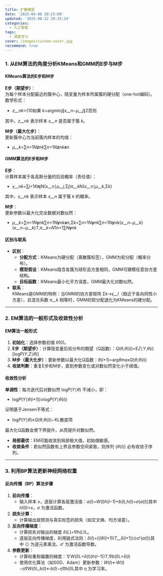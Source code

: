 ```yaml
---
title: 扩散模型
date: '2025-04-06 20:25:00'
updated: '2025-08-22 20:35:24'
categories:
  - 人工智能
tags:
  - 深度学习
cover: /images/custom-cover.jpg
recommend: true
---
```

### <font style="color:rgba(0, 0, 0, 0.9);background-color:rgba(255, 255, 255, 0);">1. 从EM算法的角度分析KMeans和GMM的E步与M步</font>
#### **<font style="color:rgba(0, 0, 0, 0.9);background-color:rgba(255, 255, 255, 0);">KMeans算法的E步和M步</font>**
**<font style="color:rgba(0, 0, 0, 0.9);background-color:rgba(255, 255, 255, 0);">E步（期望步）</font>**<font style="color:rgba(0, 0, 0, 0.9);background-color:rgba(255, 255, 255, 0);">：  
</font><font style="color:rgba(0, 0, 0, 0.9);background-color:rgba(255, 255, 255, 0);">为每个样本分配最近的簇中心，隐变量为样本所属簇的硬分配（one-hot编码）。  
</font><font style="color:rgba(0, 0, 0, 0.9);background-color:rgba(255, 255, 255, 0);">数学形式：</font>

+ _<font style="color:rgba(0, 0, 0, 0.9);background-color:rgba(255, 255, 255, 0);">z</font>__<font style="color:rgba(0, 0, 0, 0.9);background-color:rgba(255, 255, 255, 0);">nk</font>_<font style="color:rgba(0, 0, 0, 0.9);background-color:rgba(255, 255, 255, 0);">=</font><font style="color:rgba(0, 0, 0, 0.9);background-color:rgba(255, 255, 255, 0);">{</font><font style="color:rgba(0, 0, 0, 0.9);background-color:rgba(255, 255, 255, 0);">1</font><font style="color:rgba(0, 0, 0, 0.9);background-color:rgba(255, 255, 255, 0);">0</font><font style="color:rgba(0, 0, 0, 0.9);background-color:rgba(255, 255, 255, 0);">如果</font><font style="color:rgba(0, 0, 0, 0.9);background-color:rgba(255, 255, 255, 0);"> </font>_<font style="color:rgba(0, 0, 0, 0.9);background-color:rgba(255, 255, 255, 0);">k</font>_<font style="color:rgba(0, 0, 0, 0.9);background-color:rgba(255, 255, 255, 0);">=</font><font style="color:rgba(0, 0, 0, 0.9);background-color:rgba(255, 255, 255, 0);">ar</font><font style="color:rgba(0, 0, 0, 0.9);background-color:rgba(255, 255, 255, 0);">g</font><font style="color:rgba(0, 0, 0, 0.9);background-color:rgba(255, 255, 255, 0);">min</font>_<font style="color:rgba(0, 0, 0, 0.9);background-color:rgba(255, 255, 255, 0);">j</font>_<font style="color:rgba(0, 0, 0, 0.9);background-color:rgba(255, 255, 255, 0);">∥</font>_<font style="color:rgba(0, 0, 0, 0.9);background-color:rgba(255, 255, 255, 0);">x</font>__<font style="color:rgba(0, 0, 0, 0.9);background-color:rgba(255, 255, 255, 0);">n</font>_<font style="color:rgba(0, 0, 0, 0.9);background-color:rgba(255, 255, 255, 0);">−</font>_<font style="color:rgba(0, 0, 0, 0.9);background-color:rgba(255, 255, 255, 0);">μ</font>__<font style="color:rgba(0, 0, 0, 0.9);background-color:rgba(255, 255, 255, 0);">j</font>_<font style="color:rgba(0, 0, 0, 0.9);background-color:rgba(255, 255, 255, 0);">∥</font><font style="color:rgba(0, 0, 0, 0.9);background-color:rgba(255, 255, 255, 0);">2</font><font style="color:rgba(0, 0, 0, 0.9);background-color:rgba(255, 255, 255, 0);">否则</font>

<font style="color:rgba(0, 0, 0, 0.9);background-color:rgba(255, 255, 255, 0);">其中，</font>_<font style="color:rgba(0, 0, 0, 0.9);background-color:rgba(255, 255, 255, 0);">z</font>__<font style="color:rgba(0, 0, 0, 0.9);background-color:rgba(255, 255, 255, 0);">nk</font>_<font style="color:rgba(0, 0, 0, 0.9);background-color:rgba(255, 255, 255, 0);"> </font><font style="color:rgba(0, 0, 0, 0.9);background-color:rgba(255, 255, 255, 0);">表示样本</font><font style="color:rgba(0, 0, 0, 0.9);background-color:rgba(255, 255, 255, 0);"> </font>_<font style="color:rgba(0, 0, 0, 0.9);background-color:rgba(255, 255, 255, 0);">x</font>__<font style="color:rgba(0, 0, 0, 0.9);background-color:rgba(255, 255, 255, 0);">n</font>_<font style="color:rgba(0, 0, 0, 0.9);background-color:rgba(255, 255, 255, 0);"> </font><font style="color:rgba(0, 0, 0, 0.9);background-color:rgba(255, 255, 255, 0);">是否属于簇</font><font style="color:rgba(0, 0, 0, 0.9);background-color:rgba(255, 255, 255, 0);"> </font>_<font style="color:rgba(0, 0, 0, 0.9);background-color:rgba(255, 255, 255, 0);">k</font>_<font style="color:rgba(0, 0, 0, 0.9);background-color:rgba(255, 255, 255, 0);">。</font>

**<font style="color:rgba(0, 0, 0, 0.9);background-color:rgba(255, 255, 255, 0);">M步（最大化步）</font>**<font style="color:rgba(0, 0, 0, 0.9);background-color:rgba(255, 255, 255, 0);">：  
</font><font style="color:rgba(0, 0, 0, 0.9);background-color:rgba(255, 255, 255, 0);">更新簇中心为当前簇内样本的均值：</font>

+ _<font style="color:rgba(0, 0, 0, 0.9);background-color:rgba(255, 255, 255, 0);">μ</font>__<font style="color:rgba(0, 0, 0, 0.9);background-color:rgba(255, 255, 255, 0);">k</font>_<font style="color:rgba(0, 0, 0, 0.9);background-color:rgba(255, 255, 255, 0);">=</font><font style="color:rgba(0, 0, 0, 0.9);background-color:rgba(255, 255, 255, 0);">∑</font>_<font style="color:rgba(0, 0, 0, 0.9);background-color:rgba(255, 255, 255, 0);">n</font>_<font style="color:rgba(0, 0, 0, 0.9);background-color:rgba(255, 255, 255, 0);">=</font><font style="color:rgba(0, 0, 0, 0.9);background-color:rgba(255, 255, 255, 0);">1</font>_<font style="color:rgba(0, 0, 0, 0.9);background-color:rgba(255, 255, 255, 0);">N</font>__<font style="color:rgba(0, 0, 0, 0.9);background-color:rgba(255, 255, 255, 0);">z</font>__<font style="color:rgba(0, 0, 0, 0.9);background-color:rgba(255, 255, 255, 0);">nk</font>_<font style="color:rgba(0, 0, 0, 0.9);background-color:rgba(255, 255, 255, 0);">∑</font>_<font style="color:rgba(0, 0, 0, 0.9);background-color:rgba(255, 255, 255, 0);">n</font>_<font style="color:rgba(0, 0, 0, 0.9);background-color:rgba(255, 255, 255, 0);">=</font><font style="color:rgba(0, 0, 0, 0.9);background-color:rgba(255, 255, 255, 0);">1</font>_<font style="color:rgba(0, 0, 0, 0.9);background-color:rgba(255, 255, 255, 0);">N</font>__<font style="color:rgba(0, 0, 0, 0.9);background-color:rgba(255, 255, 255, 0);">z</font>__<font style="color:rgba(0, 0, 0, 0.9);background-color:rgba(255, 255, 255, 0);">nk</font>__<font style="color:rgba(0, 0, 0, 0.9);background-color:rgba(255, 255, 255, 0);">x</font>__<font style="color:rgba(0, 0, 0, 0.9);background-color:rgba(255, 255, 255, 0);">n</font>_

#### **<font style="color:rgba(0, 0, 0, 0.9);background-color:rgba(255, 255, 255, 0);">GMM算法的E步和M步</font>**
**<font style="color:rgba(0, 0, 0, 0.9);background-color:rgba(255, 255, 255, 0);">E步</font>**<font style="color:rgba(0, 0, 0, 0.9);background-color:rgba(255, 255, 255, 0);">：  
</font><font style="color:rgba(0, 0, 0, 0.9);background-color:rgba(255, 255, 255, 0);">计算样本属于各高斯分量的后验概率（责任值）：</font>

+ _<font style="color:rgba(0, 0, 0, 0.9);background-color:rgba(255, 255, 255, 0);">γ</font>__<font style="color:rgba(0, 0, 0, 0.9);background-color:rgba(255, 255, 255, 0);">nk</font>_<font style="color:rgba(0, 0, 0, 0.9);background-color:rgba(255, 255, 255, 0);">=</font><font style="color:rgba(0, 0, 0, 0.9);background-color:rgba(255, 255, 255, 0);">∑</font>_<font style="color:rgba(0, 0, 0, 0.9);background-color:rgba(255, 255, 255, 0);">j</font>_<font style="color:rgba(0, 0, 0, 0.9);background-color:rgba(255, 255, 255, 0);">=</font><font style="color:rgba(0, 0, 0, 0.9);background-color:rgba(255, 255, 255, 0);">1</font>_<font style="color:rgba(0, 0, 0, 0.9);background-color:rgba(255, 255, 255, 0);">K</font>__<font style="color:rgba(0, 0, 0, 0.9);background-color:rgba(255, 255, 255, 0);">π</font>__<font style="color:rgba(0, 0, 0, 0.9);background-color:rgba(255, 255, 255, 0);">j</font>_<font style="color:rgba(0, 0, 0, 0.9);background-color:rgba(255, 255, 255, 0);">N</font><font style="color:rgba(0, 0, 0, 0.9);background-color:rgba(255, 255, 255, 0);">(</font>_<font style="color:rgba(0, 0, 0, 0.9);background-color:rgba(255, 255, 255, 0);">x</font>__<font style="color:rgba(0, 0, 0, 0.9);background-color:rgba(255, 255, 255, 0);">n</font>_<font style="color:rgba(0, 0, 0, 0.9);background-color:rgba(255, 255, 255, 0);">∣</font>_<font style="color:rgba(0, 0, 0, 0.9);background-color:rgba(255, 255, 255, 0);">μ</font>__<font style="color:rgba(0, 0, 0, 0.9);background-color:rgba(255, 255, 255, 0);">j</font>_<font style="color:rgba(0, 0, 0, 0.9);background-color:rgba(255, 255, 255, 0);">,</font><font style="color:rgba(0, 0, 0, 0.9);background-color:rgba(255, 255, 255, 0);">Σ</font>_<font style="color:rgba(0, 0, 0, 0.9);background-color:rgba(255, 255, 255, 0);">j</font>_<font style="color:rgba(0, 0, 0, 0.9);background-color:rgba(255, 255, 255, 0);">)</font>_<font style="color:rgba(0, 0, 0, 0.9);background-color:rgba(255, 255, 255, 0);">π</font>__<font style="color:rgba(0, 0, 0, 0.9);background-color:rgba(255, 255, 255, 0);">k</font>_<font style="color:rgba(0, 0, 0, 0.9);background-color:rgba(255, 255, 255, 0);">N</font><font style="color:rgba(0, 0, 0, 0.9);background-color:rgba(255, 255, 255, 0);">(</font>_<font style="color:rgba(0, 0, 0, 0.9);background-color:rgba(255, 255, 255, 0);">x</font>__<font style="color:rgba(0, 0, 0, 0.9);background-color:rgba(255, 255, 255, 0);">n</font>_<font style="color:rgba(0, 0, 0, 0.9);background-color:rgba(255, 255, 255, 0);">∣</font>_<font style="color:rgba(0, 0, 0, 0.9);background-color:rgba(255, 255, 255, 0);">μ</font>__<font style="color:rgba(0, 0, 0, 0.9);background-color:rgba(255, 255, 255, 0);">k</font>_<font style="color:rgba(0, 0, 0, 0.9);background-color:rgba(255, 255, 255, 0);">,</font><font style="color:rgba(0, 0, 0, 0.9);background-color:rgba(255, 255, 255, 0);">Σ</font>_<font style="color:rgba(0, 0, 0, 0.9);background-color:rgba(255, 255, 255, 0);">k</font>_<font style="color:rgba(0, 0, 0, 0.9);background-color:rgba(255, 255, 255, 0);">)</font>

<font style="color:rgba(0, 0, 0, 0.9);background-color:rgba(255, 255, 255, 0);">其中，</font>_<font style="color:rgba(0, 0, 0, 0.9);background-color:rgba(255, 255, 255, 0);">γ</font>__<font style="color:rgba(0, 0, 0, 0.9);background-color:rgba(255, 255, 255, 0);">nk</font>_<font style="color:rgba(0, 0, 0, 0.9);background-color:rgba(255, 255, 255, 0);"> </font><font style="color:rgba(0, 0, 0, 0.9);background-color:rgba(255, 255, 255, 0);">表示样本</font><font style="color:rgba(0, 0, 0, 0.9);background-color:rgba(255, 255, 255, 0);"> </font>_<font style="color:rgba(0, 0, 0, 0.9);background-color:rgba(255, 255, 255, 0);">x</font>__<font style="color:rgba(0, 0, 0, 0.9);background-color:rgba(255, 255, 255, 0);">n</font>_<font style="color:rgba(0, 0, 0, 0.9);background-color:rgba(255, 255, 255, 0);"> </font><font style="color:rgba(0, 0, 0, 0.9);background-color:rgba(255, 255, 255, 0);">属于簇</font><font style="color:rgba(0, 0, 0, 0.9);background-color:rgba(255, 255, 255, 0);"> </font>_<font style="color:rgba(0, 0, 0, 0.9);background-color:rgba(255, 255, 255, 0);">k</font>_<font style="color:rgba(0, 0, 0, 0.9);background-color:rgba(255, 255, 255, 0);"> </font><font style="color:rgba(0, 0, 0, 0.9);background-color:rgba(255, 255, 255, 0);">的概率。</font>

**<font style="color:rgba(0, 0, 0, 0.9);background-color:rgba(255, 255, 255, 0);">M步</font>**<font style="color:rgba(0, 0, 0, 0.9);background-color:rgba(255, 255, 255, 0);">：  
</font><font style="color:rgba(0, 0, 0, 0.9);background-color:rgba(255, 255, 255, 0);">更新参数以最大化完全数据对数似然：</font>

+ _<font style="color:rgba(0, 0, 0, 0.9);background-color:rgba(255, 255, 255, 0);">μ</font>__<font style="color:rgba(0, 0, 0, 0.9);background-color:rgba(255, 255, 255, 0);">k</font>_<font style="color:rgba(0, 0, 0, 0.9);background-color:rgba(255, 255, 255, 0);">=</font><font style="color:rgba(0, 0, 0, 0.9);background-color:rgba(255, 255, 255, 0);">∑</font>_<font style="color:rgba(0, 0, 0, 0.9);background-color:rgba(255, 255, 255, 0);">n</font>_<font style="color:rgba(0, 0, 0, 0.9);background-color:rgba(255, 255, 255, 0);">=</font><font style="color:rgba(0, 0, 0, 0.9);background-color:rgba(255, 255, 255, 0);">1</font>_<font style="color:rgba(0, 0, 0, 0.9);background-color:rgba(255, 255, 255, 0);">N</font>__<font style="color:rgba(0, 0, 0, 0.9);background-color:rgba(255, 255, 255, 0);">γ</font>__<font style="color:rgba(0, 0, 0, 0.9);background-color:rgba(255, 255, 255, 0);">nk</font>_<font style="color:rgba(0, 0, 0, 0.9);background-color:rgba(255, 255, 255, 0);">∑</font>_<font style="color:rgba(0, 0, 0, 0.9);background-color:rgba(255, 255, 255, 0);">n</font>_<font style="color:rgba(0, 0, 0, 0.9);background-color:rgba(255, 255, 255, 0);">=</font><font style="color:rgba(0, 0, 0, 0.9);background-color:rgba(255, 255, 255, 0);">1</font>_<font style="color:rgba(0, 0, 0, 0.9);background-color:rgba(255, 255, 255, 0);">N</font>__<font style="color:rgba(0, 0, 0, 0.9);background-color:rgba(255, 255, 255, 0);">γ</font>__<font style="color:rgba(0, 0, 0, 0.9);background-color:rgba(255, 255, 255, 0);">nk</font>__<font style="color:rgba(0, 0, 0, 0.9);background-color:rgba(255, 255, 255, 0);">x</font>__<font style="color:rgba(0, 0, 0, 0.9);background-color:rgba(255, 255, 255, 0);">n</font>_<font style="color:rgba(0, 0, 0, 0.9);background-color:rgba(255, 255, 255, 0);">,</font><font style="color:rgba(0, 0, 0, 0.9);background-color:rgba(255, 255, 255, 0);">Σ</font>_<font style="color:rgba(0, 0, 0, 0.9);background-color:rgba(255, 255, 255, 0);">k</font>_<font style="color:rgba(0, 0, 0, 0.9);background-color:rgba(255, 255, 255, 0);">=</font><font style="color:rgba(0, 0, 0, 0.9);background-color:rgba(255, 255, 255, 0);">∑</font>_<font style="color:rgba(0, 0, 0, 0.9);background-color:rgba(255, 255, 255, 0);">n</font>_<font style="color:rgba(0, 0, 0, 0.9);background-color:rgba(255, 255, 255, 0);">=</font><font style="color:rgba(0, 0, 0, 0.9);background-color:rgba(255, 255, 255, 0);">1</font>_<font style="color:rgba(0, 0, 0, 0.9);background-color:rgba(255, 255, 255, 0);">N</font>__<font style="color:rgba(0, 0, 0, 0.9);background-color:rgba(255, 255, 255, 0);">γ</font>__<font style="color:rgba(0, 0, 0, 0.9);background-color:rgba(255, 255, 255, 0);">nk</font>_<font style="color:rgba(0, 0, 0, 0.9);background-color:rgba(255, 255, 255, 0);">∑</font>_<font style="color:rgba(0, 0, 0, 0.9);background-color:rgba(255, 255, 255, 0);">n</font>_<font style="color:rgba(0, 0, 0, 0.9);background-color:rgba(255, 255, 255, 0);">=</font><font style="color:rgba(0, 0, 0, 0.9);background-color:rgba(255, 255, 255, 0);">1</font>_<font style="color:rgba(0, 0, 0, 0.9);background-color:rgba(255, 255, 255, 0);">N</font>__<font style="color:rgba(0, 0, 0, 0.9);background-color:rgba(255, 255, 255, 0);">γ</font>__<font style="color:rgba(0, 0, 0, 0.9);background-color:rgba(255, 255, 255, 0);">nk</font>_<font style="color:rgba(0, 0, 0, 0.9);background-color:rgba(255, 255, 255, 0);">(</font>_<font style="color:rgba(0, 0, 0, 0.9);background-color:rgba(255, 255, 255, 0);">x</font>__<font style="color:rgba(0, 0, 0, 0.9);background-color:rgba(255, 255, 255, 0);">n</font>_<font style="color:rgba(0, 0, 0, 0.9);background-color:rgba(255, 255, 255, 0);">−</font>_<font style="color:rgba(0, 0, 0, 0.9);background-color:rgba(255, 255, 255, 0);">μ</font>__<font style="color:rgba(0, 0, 0, 0.9);background-color:rgba(255, 255, 255, 0);">k</font>_<font style="color:rgba(0, 0, 0, 0.9);background-color:rgba(255, 255, 255, 0);">)</font><font style="color:rgba(0, 0, 0, 0.9);background-color:rgba(255, 255, 255, 0);">(</font>_<font style="color:rgba(0, 0, 0, 0.9);background-color:rgba(255, 255, 255, 0);">x</font>__<font style="color:rgba(0, 0, 0, 0.9);background-color:rgba(255, 255, 255, 0);">n</font>_<font style="color:rgba(0, 0, 0, 0.9);background-color:rgba(255, 255, 255, 0);">−</font>_<font style="color:rgba(0, 0, 0, 0.9);background-color:rgba(255, 255, 255, 0);">μ</font>__<font style="color:rgba(0, 0, 0, 0.9);background-color:rgba(255, 255, 255, 0);">k</font>_<font style="color:rgba(0, 0, 0, 0.9);background-color:rgba(255, 255, 255, 0);">)</font>_<font style="color:rgba(0, 0, 0, 0.9);background-color:rgba(255, 255, 255, 0);">T</font>_<font style="color:rgba(0, 0, 0, 0.9);background-color:rgba(255, 255, 255, 0);">,</font>_<font style="color:rgba(0, 0, 0, 0.9);background-color:rgba(255, 255, 255, 0);">π</font>__<font style="color:rgba(0, 0, 0, 0.9);background-color:rgba(255, 255, 255, 0);">k</font>_<font style="color:rgba(0, 0, 0, 0.9);background-color:rgba(255, 255, 255, 0);">=</font>_<font style="color:rgba(0, 0, 0, 0.9);background-color:rgba(255, 255, 255, 0);">N</font>_<font style="color:rgba(0, 0, 0, 0.9);background-color:rgba(255, 255, 255, 0);">1</font>_<font style="color:rgba(0, 0, 0, 0.9);background-color:rgba(255, 255, 255, 0);">n</font>_<font style="color:rgba(0, 0, 0, 0.9);background-color:rgba(255, 255, 255, 0);">=</font><font style="color:rgba(0, 0, 0, 0.9);background-color:rgba(255, 255, 255, 0);">1</font><font style="color:rgba(0, 0, 0, 0.9);background-color:rgba(255, 255, 255, 0);">∑</font>_<font style="color:rgba(0, 0, 0, 0.9);background-color:rgba(255, 255, 255, 0);">N</font>__<font style="color:rgba(0, 0, 0, 0.9);background-color:rgba(255, 255, 255, 0);">γ</font>__<font style="color:rgba(0, 0, 0, 0.9);background-color:rgba(255, 255, 255, 0);">nk</font>_

#### **<font style="color:rgba(0, 0, 0, 0.9);background-color:rgba(255, 255, 255, 0);">区别与联系</font>**
+ **<font style="color:rgba(0, 0, 0, 0.9);background-color:rgba(255, 255, 255, 0);">区别</font>**<font style="color:rgba(0, 0, 0, 0.9);background-color:rgba(255, 255, 255, 0);">：</font>
    - **<font style="color:rgba(0, 0, 0, 0.9);background-color:rgba(255, 255, 255, 0);">分配方式</font>**<font style="color:rgba(0, 0, 0, 0.9);background-color:rgba(255, 255, 255, 0);">：KMeans为硬分配（离散簇标签），GMM为软分配（概率分布）。</font>
    - **<font style="color:rgba(0, 0, 0, 0.9);background-color:rgba(255, 255, 255, 0);">模型假设</font>**<font style="color:rgba(0, 0, 0, 0.9);background-color:rgba(255, 255, 255, 0);">：KMeans隐含各簇为球形且方差相同，GMM可建模任意协方差结构。</font>
    - **<font style="color:rgba(0, 0, 0, 0.9);background-color:rgba(255, 255, 255, 0);">目标函数</font>**<font style="color:rgba(0, 0, 0, 0.9);background-color:rgba(255, 255, 255, 0);">：KMeans最小化平方误差，GMM最大化对数似然。</font>
+ **<font style="color:rgba(0, 0, 0, 0.9);background-color:rgba(255, 255, 255, 0);">联系</font>**<font style="color:rgba(0, 0, 0, 0.9);background-color:rgba(255, 255, 255, 0);">：  
</font><font style="color:rgba(0, 0, 0, 0.9);background-color:rgba(255, 255, 255, 0);">KMeans是GMM的特例：当GMM的协方差矩阵</font><font style="color:rgba(0, 0, 0, 0.9);background-color:rgba(255, 255, 255, 0);"> </font><font style="color:rgba(0, 0, 0, 0.9);background-color:rgba(255, 255, 255, 0);">Σ</font>_<font style="color:rgba(0, 0, 0, 0.9);background-color:rgba(255, 255, 255, 0);">k</font>_<font style="color:rgba(0, 0, 0, 0.9);background-color:rgba(255, 255, 255, 0);">→</font>_<font style="color:rgba(0, 0, 0, 0.9);background-color:rgba(255, 255, 255, 0);">ϵ</font>__<font style="color:rgba(0, 0, 0, 0.9);background-color:rgba(255, 255, 255, 0);">I</font>_<font style="color:rgba(0, 0, 0, 0.9);background-color:rgba(255, 255, 255, 0);">（趋近于各向同性小方差），且混合系数</font><font style="color:rgba(0, 0, 0, 0.9);background-color:rgba(255, 255, 255, 0);"> </font>_<font style="color:rgba(0, 0, 0, 0.9);background-color:rgba(255, 255, 255, 0);">π</font>__<font style="color:rgba(0, 0, 0, 0.9);background-color:rgba(255, 255, 255, 0);">k</font>_<font style="color:rgba(0, 0, 0, 0.9);background-color:rgba(255, 255, 255, 0);"> </font><font style="color:rgba(0, 0, 0, 0.9);background-color:rgba(255, 255, 255, 0);">相等时，GMM的软分配退化为KMeans的硬分配。</font>

---

### <font style="color:rgba(0, 0, 0, 0.9);background-color:rgba(255, 255, 255, 0);">2. EM算法的一般形式及收敛性分析</font>
#### **<font style="color:rgba(0, 0, 0, 0.9);background-color:rgba(255, 255, 255, 0);">EM算法一般形式</font>**
1. **<font style="color:rgba(0, 0, 0, 0.9);background-color:rgba(255, 255, 255, 0);">初始化</font>**<font style="color:rgba(0, 0, 0, 0.9);background-color:rgba(255, 255, 255, 0);">：选择参数初值</font><font style="color:rgba(0, 0, 0, 0.9);background-color:rgba(255, 255, 255, 0);"> </font>_<font style="color:rgba(0, 0, 0, 0.9);background-color:rgba(255, 255, 255, 0);">θ</font>_<font style="color:rgba(0, 0, 0, 0.9);background-color:rgba(255, 255, 255, 0);">(</font><font style="color:rgba(0, 0, 0, 0.9);background-color:rgba(255, 255, 255, 0);">0</font><font style="color:rgba(0, 0, 0, 0.9);background-color:rgba(255, 255, 255, 0);">)</font><font style="color:rgba(0, 0, 0, 0.9);background-color:rgba(255, 255, 255, 0);">。</font>
2. **<font style="color:rgba(0, 0, 0, 0.9);background-color:rgba(255, 255, 255, 0);">E步（期望步）</font>**<font style="color:rgba(0, 0, 0, 0.9);background-color:rgba(255, 255, 255, 0);">：计算隐变量后验分布的期望（Q函数）：</font>_<font style="color:rgba(0, 0, 0, 0.9);background-color:rgba(255, 255, 255, 0);">Q</font>_<font style="color:rgba(0, 0, 0, 0.9);background-color:rgba(255, 255, 255, 0);">(</font>_<font style="color:rgba(0, 0, 0, 0.9);background-color:rgba(255, 255, 255, 0);">θ</font>_<font style="color:rgba(0, 0, 0, 0.9);background-color:rgba(255, 255, 255, 0);">,</font>_<font style="color:rgba(0, 0, 0, 0.9);background-color:rgba(255, 255, 255, 0);">θ</font>_<font style="color:rgba(0, 0, 0, 0.9);background-color:rgba(255, 255, 255, 0);">(</font>_<font style="color:rgba(0, 0, 0, 0.9);background-color:rgba(255, 255, 255, 0);">i</font>_<font style="color:rgba(0, 0, 0, 0.9);background-color:rgba(255, 255, 255, 0);">)</font><font style="color:rgba(0, 0, 0, 0.9);background-color:rgba(255, 255, 255, 0);">)</font><font style="color:rgba(0, 0, 0, 0.9);background-color:rgba(255, 255, 255, 0);">=</font><font style="color:rgba(0, 0, 0, 0.9);background-color:rgba(255, 255, 255, 0);">E</font>_<font style="color:rgba(0, 0, 0, 0.9);background-color:rgba(255, 255, 255, 0);">Z</font>_<font style="color:rgba(0, 0, 0, 0.9);background-color:rgba(255, 255, 255, 0);">∣</font>_<font style="color:rgba(0, 0, 0, 0.9);background-color:rgba(255, 255, 255, 0);">Y</font>_<font style="color:rgba(0, 0, 0, 0.9);background-color:rgba(255, 255, 255, 0);">,</font>_<font style="color:rgba(0, 0, 0, 0.9);background-color:rgba(255, 255, 255, 0);">θ</font>_<font style="color:rgba(0, 0, 0, 0.9);background-color:rgba(255, 255, 255, 0);">(</font>_<font style="color:rgba(0, 0, 0, 0.9);background-color:rgba(255, 255, 255, 0);">i</font>_<font style="color:rgba(0, 0, 0, 0.9);background-color:rgba(255, 255, 255, 0);">)</font><font style="color:rgba(0, 0, 0, 0.9);background-color:rgba(255, 255, 255, 0);">[</font><font style="color:rgba(0, 0, 0, 0.9);background-color:rgba(255, 255, 255, 0);">lo</font><font style="color:rgba(0, 0, 0, 0.9);background-color:rgba(255, 255, 255, 0);">g</font>_<font style="color:rgba(0, 0, 0, 0.9);background-color:rgba(255, 255, 255, 0);">P</font>_<font style="color:rgba(0, 0, 0, 0.9);background-color:rgba(255, 255, 255, 0);">(</font>_<font style="color:rgba(0, 0, 0, 0.9);background-color:rgba(255, 255, 255, 0);">Y</font>_<font style="color:rgba(0, 0, 0, 0.9);background-color:rgba(255, 255, 255, 0);">,</font>_<font style="color:rgba(0, 0, 0, 0.9);background-color:rgba(255, 255, 255, 0);">Z</font>_<font style="color:rgba(0, 0, 0, 0.9);background-color:rgba(255, 255, 255, 0);">∣</font>_<font style="color:rgba(0, 0, 0, 0.9);background-color:rgba(255, 255, 255, 0);">θ</font>_<font style="color:rgba(0, 0, 0, 0.9);background-color:rgba(255, 255, 255, 0);">)]</font>
3. **<font style="color:rgba(0, 0, 0, 0.9);background-color:rgba(255, 255, 255, 0);">M步（最大化步）</font>**<font style="color:rgba(0, 0, 0, 0.9);background-color:rgba(255, 255, 255, 0);">：更新参数以最大化Q函数：</font>_<font style="color:rgba(0, 0, 0, 0.9);background-color:rgba(255, 255, 255, 0);">θ</font>_<font style="color:rgba(0, 0, 0, 0.9);background-color:rgba(255, 255, 255, 0);">(</font>_<font style="color:rgba(0, 0, 0, 0.9);background-color:rgba(255, 255, 255, 0);">i</font>_<font style="color:rgba(0, 0, 0, 0.9);background-color:rgba(255, 255, 255, 0);">+</font><font style="color:rgba(0, 0, 0, 0.9);background-color:rgba(255, 255, 255, 0);">1</font><font style="color:rgba(0, 0, 0, 0.9);background-color:rgba(255, 255, 255, 0);">)</font><font style="color:rgba(0, 0, 0, 0.9);background-color:rgba(255, 255, 255, 0);">=</font><font style="color:rgba(0, 0, 0, 0.9);background-color:rgba(255, 255, 255, 0);">ar</font><font style="color:rgba(0, 0, 0, 0.9);background-color:rgba(255, 255, 255, 0);">g</font>_<font style="color:rgba(0, 0, 0, 0.9);background-color:rgba(255, 255, 255, 0);">θ</font>_<font style="color:rgba(0, 0, 0, 0.9);background-color:rgba(255, 255, 255, 0);">max</font>_<font style="color:rgba(0, 0, 0, 0.9);background-color:rgba(255, 255, 255, 0);">Q</font>_<font style="color:rgba(0, 0, 0, 0.9);background-color:rgba(255, 255, 255, 0);">(</font>_<font style="color:rgba(0, 0, 0, 0.9);background-color:rgba(255, 255, 255, 0);">θ</font>_<font style="color:rgba(0, 0, 0, 0.9);background-color:rgba(255, 255, 255, 0);">,</font>_<font style="color:rgba(0, 0, 0, 0.9);background-color:rgba(255, 255, 255, 0);">θ</font>_<font style="color:rgba(0, 0, 0, 0.9);background-color:rgba(255, 255, 255, 0);">(</font>_<font style="color:rgba(0, 0, 0, 0.9);background-color:rgba(255, 255, 255, 0);">i</font>_<font style="color:rgba(0, 0, 0, 0.9);background-color:rgba(255, 255, 255, 0);">)</font><font style="color:rgba(0, 0, 0, 0.9);background-color:rgba(255, 255, 255, 0);">)</font>
4. **<font style="color:rgba(0, 0, 0, 0.9);background-color:rgba(255, 255, 255, 0);">收敛判断</font>**<font style="color:rgba(0, 0, 0, 0.9);background-color:rgba(255, 255, 255, 0);">：重复E步和M步，直到参数变化或对数似然变化小于阈值。</font>

#### **<font style="color:rgba(0, 0, 0, 0.9);background-color:rgba(255, 255, 255, 0);">收敛性分析</font>**
**<font style="color:rgba(0, 0, 0, 0.9);background-color:rgba(255, 255, 255, 0);">单调性</font>**<font style="color:rgba(0, 0, 0, 0.9);background-color:rgba(255, 255, 255, 0);">：每次迭代后对数似然</font><font style="color:rgba(0, 0, 0, 0.9);background-color:rgba(255, 255, 255, 0);"> </font><font style="color:rgba(0, 0, 0, 0.9);background-color:rgba(255, 255, 255, 0);">lo</font><font style="color:rgba(0, 0, 0, 0.9);background-color:rgba(255, 255, 255, 0);">g</font>_<font style="color:rgba(0, 0, 0, 0.9);background-color:rgba(255, 255, 255, 0);">P</font>_<font style="color:rgba(0, 0, 0, 0.9);background-color:rgba(255, 255, 255, 0);">(</font>_<font style="color:rgba(0, 0, 0, 0.9);background-color:rgba(255, 255, 255, 0);">Y</font>_<font style="color:rgba(0, 0, 0, 0.9);background-color:rgba(255, 255, 255, 0);">∣</font>_<font style="color:rgba(0, 0, 0, 0.9);background-color:rgba(255, 255, 255, 0);">θ</font>_<font style="color:rgba(0, 0, 0, 0.9);background-color:rgba(255, 255, 255, 0);">)</font><font style="color:rgba(0, 0, 0, 0.9);background-color:rgba(255, 255, 255, 0);"> </font><font style="color:rgba(0, 0, 0, 0.9);background-color:rgba(255, 255, 255, 0);">不减小，即：</font>

+ <font style="color:rgba(0, 0, 0, 0.9);background-color:rgba(255, 255, 255, 0);">lo</font><font style="color:rgba(0, 0, 0, 0.9);background-color:rgba(255, 255, 255, 0);">g</font>_<font style="color:rgba(0, 0, 0, 0.9);background-color:rgba(255, 255, 255, 0);">P</font>_<font style="color:rgba(0, 0, 0, 0.9);background-color:rgba(255, 255, 255, 0);">(</font>_<font style="color:rgba(0, 0, 0, 0.9);background-color:rgba(255, 255, 255, 0);">Y</font>_<font style="color:rgba(0, 0, 0, 0.9);background-color:rgba(255, 255, 255, 0);">∣</font>_<font style="color:rgba(0, 0, 0, 0.9);background-color:rgba(255, 255, 255, 0);">θ</font>_<font style="color:rgba(0, 0, 0, 0.9);background-color:rgba(255, 255, 255, 0);">(</font>_<font style="color:rgba(0, 0, 0, 0.9);background-color:rgba(255, 255, 255, 0);">i</font>_<font style="color:rgba(0, 0, 0, 0.9);background-color:rgba(255, 255, 255, 0);">+</font><font style="color:rgba(0, 0, 0, 0.9);background-color:rgba(255, 255, 255, 0);">1</font><font style="color:rgba(0, 0, 0, 0.9);background-color:rgba(255, 255, 255, 0);">)</font><font style="color:rgba(0, 0, 0, 0.9);background-color:rgba(255, 255, 255, 0);">)</font><font style="color:rgba(0, 0, 0, 0.9);background-color:rgba(255, 255, 255, 0);">≥</font><font style="color:rgba(0, 0, 0, 0.9);background-color:rgba(255, 255, 255, 0);">lo</font><font style="color:rgba(0, 0, 0, 0.9);background-color:rgba(255, 255, 255, 0);">g</font>_<font style="color:rgba(0, 0, 0, 0.9);background-color:rgba(255, 255, 255, 0);">P</font>_<font style="color:rgba(0, 0, 0, 0.9);background-color:rgba(255, 255, 255, 0);">(</font>_<font style="color:rgba(0, 0, 0, 0.9);background-color:rgba(255, 255, 255, 0);">Y</font>_<font style="color:rgba(0, 0, 0, 0.9);background-color:rgba(255, 255, 255, 0);">∣</font>_<font style="color:rgba(0, 0, 0, 0.9);background-color:rgba(255, 255, 255, 0);">θ</font>_<font style="color:rgba(0, 0, 0, 0.9);background-color:rgba(255, 255, 255, 0);">(</font>_<font style="color:rgba(0, 0, 0, 0.9);background-color:rgba(255, 255, 255, 0);">i</font>_<font style="color:rgba(0, 0, 0, 0.9);background-color:rgba(255, 255, 255, 0);">)</font><font style="color:rgba(0, 0, 0, 0.9);background-color:rgba(255, 255, 255, 0);">)</font>

<font style="color:rgba(0, 0, 0, 0.9);background-color:rgba(255, 255, 255, 0);">证明基于Jensen不等式：</font>

+ <font style="color:rgba(0, 0, 0, 0.9);background-color:rgba(255, 255, 255, 0);">lo</font><font style="color:rgba(0, 0, 0, 0.9);background-color:rgba(255, 255, 255, 0);">g</font>_<font style="color:rgba(0, 0, 0, 0.9);background-color:rgba(255, 255, 255, 0);">P</font>_<font style="color:rgba(0, 0, 0, 0.9);background-color:rgba(255, 255, 255, 0);">(</font>_<font style="color:rgba(0, 0, 0, 0.9);background-color:rgba(255, 255, 255, 0);">Y</font>_<font style="color:rgba(0, 0, 0, 0.9);background-color:rgba(255, 255, 255, 0);">∣</font>_<font style="color:rgba(0, 0, 0, 0.9);background-color:rgba(255, 255, 255, 0);">θ</font>_<font style="color:rgba(0, 0, 0, 0.9);background-color:rgba(255, 255, 255, 0);">)</font><font style="color:rgba(0, 0, 0, 0.9);background-color:rgba(255, 255, 255, 0);">≥</font>_<font style="color:rgba(0, 0, 0, 0.9);background-color:rgba(255, 255, 255, 0);">Q</font>_<font style="color:rgba(0, 0, 0, 0.9);background-color:rgba(255, 255, 255, 0);">(</font>_<font style="color:rgba(0, 0, 0, 0.9);background-color:rgba(255, 255, 255, 0);">θ</font>_<font style="color:rgba(0, 0, 0, 0.9);background-color:rgba(255, 255, 255, 0);">,</font>_<font style="color:rgba(0, 0, 0, 0.9);background-color:rgba(255, 255, 255, 0);">θ</font>_<font style="color:rgba(0, 0, 0, 0.9);background-color:rgba(255, 255, 255, 0);">(</font>_<font style="color:rgba(0, 0, 0, 0.9);background-color:rgba(255, 255, 255, 0);">i</font>_<font style="color:rgba(0, 0, 0, 0.9);background-color:rgba(255, 255, 255, 0);">)</font><font style="color:rgba(0, 0, 0, 0.9);background-color:rgba(255, 255, 255, 0);">)</font><font style="color:rgba(0, 0, 0, 0.9);background-color:rgba(255, 255, 255, 0);">−</font><font style="color:rgba(0, 0, 0, 0.9);background-color:rgba(255, 255, 255, 0);">KL</font><font style="color:rgba(0, 0, 0, 0.9);background-color:rgba(255, 255, 255, 0);">散度项</font>

<font style="color:rgba(0, 0, 0, 0.9);background-color:rgba(255, 255, 255, 0);">最大化Q函数会使下界提升，从而提升对数似然。</font>

+ **<font style="color:rgba(0, 0, 0, 0.9);background-color:rgba(255, 255, 255, 0);">局部最优</font>**<font style="color:rgba(0, 0, 0, 0.9);background-color:rgba(255, 255, 255, 0);">：EM可能收敛到局部极大值，初始值敏感。</font>
+ **<font style="color:rgba(0, 0, 0, 0.9);background-color:rgba(255, 255, 255, 0);">收敛条件</font>**<font style="color:rgba(0, 0, 0, 0.9);background-color:rgba(255, 255, 255, 0);">：若似然函数有上界且参数空间紧致，则序列</font><font style="color:rgba(0, 0, 0, 0.9);background-color:rgba(255, 255, 255, 0);"> </font><font style="color:rgba(0, 0, 0, 0.9);background-color:rgba(255, 255, 255, 0);">{</font>_<font style="color:rgba(0, 0, 0, 0.9);background-color:rgba(255, 255, 255, 0);">θ</font>_<font style="color:rgba(0, 0, 0, 0.9);background-color:rgba(255, 255, 255, 0);">(</font>_<font style="color:rgba(0, 0, 0, 0.9);background-color:rgba(255, 255, 255, 0);">i</font>_<font style="color:rgba(0, 0, 0, 0.9);background-color:rgba(255, 255, 255, 0);">)</font><font style="color:rgba(0, 0, 0, 0.9);background-color:rgba(255, 255, 255, 0);">}</font><font style="color:rgba(0, 0, 0, 0.9);background-color:rgba(255, 255, 255, 0);"> </font><font style="color:rgba(0, 0, 0, 0.9);background-color:rgba(255, 255, 255, 0);">必有收敛子序列。</font>

---

### <font style="color:rgba(0, 0, 0, 0.9);background-color:rgba(255, 255, 255, 0);">3. 利用BP算法更新神经网络权重</font>
#### **<font style="color:rgba(0, 0, 0, 0.9);background-color:rgba(255, 255, 255, 0);">反向传播（BP）算法步骤</font>**
1. **<font style="color:rgba(0, 0, 0, 0.9);background-color:rgba(255, 255, 255, 0);">前向传播</font>**<font style="color:rgba(0, 0, 0, 0.9);background-color:rgba(255, 255, 255, 0);">：</font>
    - <font style="color:rgba(0, 0, 0, 0.9);background-color:rgba(255, 255, 255, 0);">输入样本</font><font style="color:rgba(0, 0, 0, 0.9);background-color:rgba(255, 255, 255, 0);"> </font>_<font style="color:rgba(0, 0, 0, 0.9);background-color:rgba(255, 255, 255, 0);">x</font>_<font style="color:rgba(0, 0, 0, 0.9);background-color:rgba(255, 255, 255, 0);">，逐层计算各层激活值：</font>_<font style="color:rgba(0, 0, 0, 0.9);background-color:rgba(255, 255, 255, 0);">a</font>_<font style="color:rgba(0, 0, 0, 0.9);background-color:rgba(255, 255, 255, 0);">(</font>_<font style="color:rgba(0, 0, 0, 0.9);background-color:rgba(255, 255, 255, 0);">l</font>_<font style="color:rgba(0, 0, 0, 0.9);background-color:rgba(255, 255, 255, 0);">)</font><font style="color:rgba(0, 0, 0, 0.9);background-color:rgba(255, 255, 255, 0);">=</font>_<font style="color:rgba(0, 0, 0, 0.9);background-color:rgba(255, 255, 255, 0);">W</font>_<font style="color:rgba(0, 0, 0, 0.9);background-color:rgba(255, 255, 255, 0);">(</font>_<font style="color:rgba(0, 0, 0, 0.9);background-color:rgba(255, 255, 255, 0);">l</font>_<font style="color:rgba(0, 0, 0, 0.9);background-color:rgba(255, 255, 255, 0);">)</font>_<font style="color:rgba(0, 0, 0, 0.9);background-color:rgba(255, 255, 255, 0);">h</font>_<font style="color:rgba(0, 0, 0, 0.9);background-color:rgba(255, 255, 255, 0);">(</font>_<font style="color:rgba(0, 0, 0, 0.9);background-color:rgba(255, 255, 255, 0);">l</font>_<font style="color:rgba(0, 0, 0, 0.9);background-color:rgba(255, 255, 255, 0);">−</font><font style="color:rgba(0, 0, 0, 0.9);background-color:rgba(255, 255, 255, 0);">1</font><font style="color:rgba(0, 0, 0, 0.9);background-color:rgba(255, 255, 255, 0);">)</font><font style="color:rgba(0, 0, 0, 0.9);background-color:rgba(255, 255, 255, 0);">+</font>_<font style="color:rgba(0, 0, 0, 0.9);background-color:rgba(255, 255, 255, 0);">b</font>_<font style="color:rgba(0, 0, 0, 0.9);background-color:rgba(255, 255, 255, 0);">(</font>_<font style="color:rgba(0, 0, 0, 0.9);background-color:rgba(255, 255, 255, 0);">l</font>_<font style="color:rgba(0, 0, 0, 0.9);background-color:rgba(255, 255, 255, 0);">)</font><font style="color:rgba(0, 0, 0, 0.9);background-color:rgba(255, 255, 255, 0);">,</font>_<font style="color:rgba(0, 0, 0, 0.9);background-color:rgba(255, 255, 255, 0);">h</font>_<font style="color:rgba(0, 0, 0, 0.9);background-color:rgba(255, 255, 255, 0);">(</font>_<font style="color:rgba(0, 0, 0, 0.9);background-color:rgba(255, 255, 255, 0);">l</font>_<font style="color:rgba(0, 0, 0, 0.9);background-color:rgba(255, 255, 255, 0);">)</font><font style="color:rgba(0, 0, 0, 0.9);background-color:rgba(255, 255, 255, 0);">=</font>_<font style="color:rgba(0, 0, 0, 0.9);background-color:rgba(255, 255, 255, 0);">σ</font>_<font style="color:rgba(0, 0, 0, 0.9);background-color:rgba(255, 255, 255, 0);">(</font>_<font style="color:rgba(0, 0, 0, 0.9);background-color:rgba(255, 255, 255, 0);">a</font>_<font style="color:rgba(0, 0, 0, 0.9);background-color:rgba(255, 255, 255, 0);">(</font>_<font style="color:rgba(0, 0, 0, 0.9);background-color:rgba(255, 255, 255, 0);">l</font>_<font style="color:rgba(0, 0, 0, 0.9);background-color:rgba(255, 255, 255, 0);">)</font><font style="color:rgba(0, 0, 0, 0.9);background-color:rgba(255, 255, 255, 0);">)</font><font style="color:rgba(0, 0, 0, 0.9);background-color:rgba(255, 255, 255, 0);">其中</font><font style="color:rgba(0, 0, 0, 0.9);background-color:rgba(255, 255, 255, 0);"> </font>_<font style="color:rgba(0, 0, 0, 0.9);background-color:rgba(255, 255, 255, 0);">h</font>_<font style="color:rgba(0, 0, 0, 0.9);background-color:rgba(255, 255, 255, 0);">(</font><font style="color:rgba(0, 0, 0, 0.9);background-color:rgba(255, 255, 255, 0);">0</font><font style="color:rgba(0, 0, 0, 0.9);background-color:rgba(255, 255, 255, 0);">)</font><font style="color:rgba(0, 0, 0, 0.9);background-color:rgba(255, 255, 255, 0);">=</font>_<font style="color:rgba(0, 0, 0, 0.9);background-color:rgba(255, 255, 255, 0);">x</font>_<font style="color:rgba(0, 0, 0, 0.9);background-color:rgba(255, 255, 255, 0);">，</font>_<font style="color:rgba(0, 0, 0, 0.9);background-color:rgba(255, 255, 255, 0);">σ</font>_<font style="color:rgba(0, 0, 0, 0.9);background-color:rgba(255, 255, 255, 0);"> </font><font style="color:rgba(0, 0, 0, 0.9);background-color:rgba(255, 255, 255, 0);">为激活函数。</font>
2. **<font style="color:rgba(0, 0, 0, 0.9);background-color:rgba(255, 255, 255, 0);">损失计算</font>**<font style="color:rgba(0, 0, 0, 0.9);background-color:rgba(255, 255, 255, 0);">：</font>
    - <font style="color:rgba(0, 0, 0, 0.9);background-color:rgba(255, 255, 255, 0);">计算输出层预测与真实标签的损失（如交叉熵、均方误差）。</font>
3. **<font style="color:rgba(0, 0, 0, 0.9);background-color:rgba(255, 255, 255, 0);">反向传播梯度</font>**<font style="color:rgba(0, 0, 0, 0.9);background-color:rgba(255, 255, 255, 0);">：</font>
    - <font style="color:rgba(0, 0, 0, 0.9);background-color:rgba(255, 255, 255, 0);">计算损失对输出的梯度</font><font style="color:rgba(0, 0, 0, 0.9);background-color:rgba(255, 255, 255, 0);"> </font>_<font style="color:rgba(0, 0, 0, 0.9);background-color:rgba(255, 255, 255, 0);">δ</font>_<font style="color:rgba(0, 0, 0, 0.9);background-color:rgba(255, 255, 255, 0);">(</font>_<font style="color:rgba(0, 0, 0, 0.9);background-color:rgba(255, 255, 255, 0);">L</font>_<font style="color:rgba(0, 0, 0, 0.9);background-color:rgba(255, 255, 255, 0);">)</font><font style="color:rgba(0, 0, 0, 0.9);background-color:rgba(255, 255, 255, 0);">=</font><font style="color:rgba(0, 0, 0, 0.9);background-color:rgba(255, 255, 255, 0);">∇</font>_<font style="color:rgba(0, 0, 0, 0.9);background-color:rgba(255, 255, 255, 0);">h</font>_<font style="color:rgba(0, 0, 0, 0.9);background-color:rgba(255, 255, 255, 0);">(</font>_<font style="color:rgba(0, 0, 0, 0.9);background-color:rgba(255, 255, 255, 0);">L</font>_<font style="color:rgba(0, 0, 0, 0.9);background-color:rgba(255, 255, 255, 0);">)</font><font style="color:rgba(0, 0, 0, 0.9);background-color:rgba(255, 255, 255, 0);">L</font><font style="color:rgba(0, 0, 0, 0.9);background-color:rgba(255, 255, 255, 0);">。</font>
    - <font style="color:rgba(0, 0, 0, 0.9);background-color:rgba(255, 255, 255, 0);">逐层反向传播梯度，利用链式法则：</font>_<font style="color:rgba(0, 0, 0, 0.9);background-color:rgba(255, 255, 255, 0);">δ</font>_<font style="color:rgba(0, 0, 0, 0.9);background-color:rgba(255, 255, 255, 0);">(</font>_<font style="color:rgba(0, 0, 0, 0.9);background-color:rgba(255, 255, 255, 0);">l</font>_<font style="color:rgba(0, 0, 0, 0.9);background-color:rgba(255, 255, 255, 0);">)</font><font style="color:rgba(0, 0, 0, 0.9);background-color:rgba(255, 255, 255, 0);">=</font><font style="color:rgba(0, 0, 0, 0.9);background-color:rgba(255, 255, 255, 0);">(</font><font style="color:rgba(0, 0, 0, 0.9);background-color:rgba(255, 255, 255, 0);">(</font>_<font style="color:rgba(0, 0, 0, 0.9);background-color:rgba(255, 255, 255, 0);">W</font>_<font style="color:rgba(0, 0, 0, 0.9);background-color:rgba(255, 255, 255, 0);">(</font>_<font style="color:rgba(0, 0, 0, 0.9);background-color:rgba(255, 255, 255, 0);">l</font>_<font style="color:rgba(0, 0, 0, 0.9);background-color:rgba(255, 255, 255, 0);">+</font><font style="color:rgba(0, 0, 0, 0.9);background-color:rgba(255, 255, 255, 0);">1</font><font style="color:rgba(0, 0, 0, 0.9);background-color:rgba(255, 255, 255, 0);">)</font><font style="color:rgba(0, 0, 0, 0.9);background-color:rgba(255, 255, 255, 0);">)</font>_<font style="color:rgba(0, 0, 0, 0.9);background-color:rgba(255, 255, 255, 0);">T</font>__<font style="color:rgba(0, 0, 0, 0.9);background-color:rgba(255, 255, 255, 0);">δ</font>_<font style="color:rgba(0, 0, 0, 0.9);background-color:rgba(255, 255, 255, 0);">(</font>_<font style="color:rgba(0, 0, 0, 0.9);background-color:rgba(255, 255, 255, 0);">l</font>_<font style="color:rgba(0, 0, 0, 0.9);background-color:rgba(255, 255, 255, 0);">+</font><font style="color:rgba(0, 0, 0, 0.9);background-color:rgba(255, 255, 255, 0);">1</font><font style="color:rgba(0, 0, 0, 0.9);background-color:rgba(255, 255, 255, 0);">)</font><font style="color:rgba(0, 0, 0, 0.9);background-color:rgba(255, 255, 255, 0);">)</font><font style="color:rgba(0, 0, 0, 0.9);background-color:rgba(255, 255, 255, 0);">⊙</font>_<font style="color:rgba(0, 0, 0, 0.9);background-color:rgba(255, 255, 255, 0);">σ</font>_<font style="color:rgba(0, 0, 0, 0.9);background-color:rgba(255, 255, 255, 0);">′</font><font style="color:rgba(0, 0, 0, 0.9);background-color:rgba(255, 255, 255, 0);">(</font>_<font style="color:rgba(0, 0, 0, 0.9);background-color:rgba(255, 255, 255, 0);">a</font>_<font style="color:rgba(0, 0, 0, 0.9);background-color:rgba(255, 255, 255, 0);">(</font>_<font style="color:rgba(0, 0, 0, 0.9);background-color:rgba(255, 255, 255, 0);">l</font>_<font style="color:rgba(0, 0, 0, 0.9);background-color:rgba(255, 255, 255, 0);">)</font><font style="color:rgba(0, 0, 0, 0.9);background-color:rgba(255, 255, 255, 0);">)</font><font style="color:rgba(0, 0, 0, 0.9);background-color:rgba(255, 255, 255, 0);">其中</font><font style="color:rgba(0, 0, 0, 0.9);background-color:rgba(255, 255, 255, 0);"> </font><font style="color:rgba(0, 0, 0, 0.9);background-color:rgba(255, 255, 255, 0);">⊙</font><font style="color:rgba(0, 0, 0, 0.9);background-color:rgba(255, 255, 255, 0);"> </font><font style="color:rgba(0, 0, 0, 0.9);background-color:rgba(255, 255, 255, 0);">为逐元素乘法，</font>_<font style="color:rgba(0, 0, 0, 0.9);background-color:rgba(255, 255, 255, 0);">σ</font>_<font style="color:rgba(0, 0, 0, 0.9);background-color:rgba(255, 255, 255, 0);">′</font><font style="color:rgba(0, 0, 0, 0.9);background-color:rgba(255, 255, 255, 0);"> </font><font style="color:rgba(0, 0, 0, 0.9);background-color:rgba(255, 255, 255, 0);">为激活函数导数。</font>
4. **<font style="color:rgba(0, 0, 0, 0.9);background-color:rgba(255, 255, 255, 0);">参数更新</font>**<font style="color:rgba(0, 0, 0, 0.9);background-color:rgba(255, 255, 255, 0);">：</font>
    - <font style="color:rgba(0, 0, 0, 0.9);background-color:rgba(255, 255, 255, 0);">计算权重和偏置的梯度：</font><font style="color:rgba(0, 0, 0, 0.9);background-color:rgba(255, 255, 255, 0);">∇</font>_<font style="color:rgba(0, 0, 0, 0.9);background-color:rgba(255, 255, 255, 0);">W</font>_<font style="color:rgba(0, 0, 0, 0.9);background-color:rgba(255, 255, 255, 0);">(</font>_<font style="color:rgba(0, 0, 0, 0.9);background-color:rgba(255, 255, 255, 0);">l</font>_<font style="color:rgba(0, 0, 0, 0.9);background-color:rgba(255, 255, 255, 0);">)</font><font style="color:rgba(0, 0, 0, 0.9);background-color:rgba(255, 255, 255, 0);">L</font><font style="color:rgba(0, 0, 0, 0.9);background-color:rgba(255, 255, 255, 0);">=</font>_<font style="color:rgba(0, 0, 0, 0.9);background-color:rgba(255, 255, 255, 0);">δ</font>_<font style="color:rgba(0, 0, 0, 0.9);background-color:rgba(255, 255, 255, 0);">(</font>_<font style="color:rgba(0, 0, 0, 0.9);background-color:rgba(255, 255, 255, 0);">l</font>_<font style="color:rgba(0, 0, 0, 0.9);background-color:rgba(255, 255, 255, 0);">)</font><font style="color:rgba(0, 0, 0, 0.9);background-color:rgba(255, 255, 255, 0);">(</font>_<font style="color:rgba(0, 0, 0, 0.9);background-color:rgba(255, 255, 255, 0);">h</font>_<font style="color:rgba(0, 0, 0, 0.9);background-color:rgba(255, 255, 255, 0);">(</font>_<font style="color:rgba(0, 0, 0, 0.9);background-color:rgba(255, 255, 255, 0);">l</font>_<font style="color:rgba(0, 0, 0, 0.9);background-color:rgba(255, 255, 255, 0);">−</font><font style="color:rgba(0, 0, 0, 0.9);background-color:rgba(255, 255, 255, 0);">1</font><font style="color:rgba(0, 0, 0, 0.9);background-color:rgba(255, 255, 255, 0);">)</font><font style="color:rgba(0, 0, 0, 0.9);background-color:rgba(255, 255, 255, 0);">)</font>_<font style="color:rgba(0, 0, 0, 0.9);background-color:rgba(255, 255, 255, 0);">T</font>_<font style="color:rgba(0, 0, 0, 0.9);background-color:rgba(255, 255, 255, 0);">,</font><font style="color:rgba(0, 0, 0, 0.9);background-color:rgba(255, 255, 255, 0);">∇</font>_<font style="color:rgba(0, 0, 0, 0.9);background-color:rgba(255, 255, 255, 0);">b</font>_<font style="color:rgba(0, 0, 0, 0.9);background-color:rgba(255, 255, 255, 0);">(</font>_<font style="color:rgba(0, 0, 0, 0.9);background-color:rgba(255, 255, 255, 0);">l</font>_<font style="color:rgba(0, 0, 0, 0.9);background-color:rgba(255, 255, 255, 0);">)</font><font style="color:rgba(0, 0, 0, 0.9);background-color:rgba(255, 255, 255, 0);">L</font><font style="color:rgba(0, 0, 0, 0.9);background-color:rgba(255, 255, 255, 0);">=</font>_<font style="color:rgba(0, 0, 0, 0.9);background-color:rgba(255, 255, 255, 0);">δ</font>_<font style="color:rgba(0, 0, 0, 0.9);background-color:rgba(255, 255, 255, 0);">(</font>_<font style="color:rgba(0, 0, 0, 0.9);background-color:rgba(255, 255, 255, 0);">l</font>_<font style="color:rgba(0, 0, 0, 0.9);background-color:rgba(255, 255, 255, 0);">)</font>
    - <font style="color:rgba(0, 0, 0, 0.9);background-color:rgba(255, 255, 255, 0);">使用优化算法（如SGD、Adam）更新参数：</font>_<font style="color:rgba(0, 0, 0, 0.9);background-color:rgba(255, 255, 255, 0);">W</font>_<font style="color:rgba(0, 0, 0, 0.9);background-color:rgba(255, 255, 255, 0);">(</font>_<font style="color:rgba(0, 0, 0, 0.9);background-color:rgba(255, 255, 255, 0);">l</font>_<font style="color:rgba(0, 0, 0, 0.9);background-color:rgba(255, 255, 255, 0);">)←</font>_<font style="color:rgba(0, 0, 0, 0.9);background-color:rgba(255, 255, 255, 0);">W</font>_<font style="color:rgba(0, 0, 0, 0.9);background-color:rgba(255, 255, 255, 0);">(</font>_<font style="color:rgba(0, 0, 0, 0.9);background-color:rgba(255, 255, 255, 0);">l</font>_<font style="color:rgba(0, 0, 0, 0.9);background-color:rgba(255, 255, 255, 0);">)−</font>_<font style="color:rgba(0, 0, 0, 0.9);background-color:rgba(255, 255, 255, 0);">η</font>_<font style="color:rgba(0, 0, 0, 0.9);background-color:rgba(255, 255, 255, 0);">∇</font>_<font style="color:rgba(0, 0, 0, 0.9);background-color:rgba(255, 255, 255, 0);">W</font>_<font style="color:rgba(0, 0, 0, 0.9);background-color:rgba(255, 255, 255, 0);">(</font>_<font style="color:rgba(0, 0, 0, 0.9);background-color:rgba(255, 255, 255, 0);">l</font>_<font style="color:rgba(0, 0, 0, 0.9);background-color:rgba(255, 255, 255, 0);">)L,</font>_<font style="color:rgba(0, 0, 0, 0.9);background-color:rgba(255, 255, 255, 0);">b</font>_<font style="color:rgba(0, 0, 0, 0.9);background-color:rgba(255, 255, 255, 0);">(</font>_<font style="color:rgba(0, 0, 0, 0.9);background-color:rgba(255, 255, 255, 0);">l</font>_<font style="color:rgba(0, 0, 0, 0.9);background-color:rgba(255, 255, 255, 0);">)←</font>_<font style="color:rgba(0, 0, 0, 0.9);background-color:rgba(255, 255, 255, 0);">b</font>_<font style="color:rgba(0, 0, 0, 0.9);background-color:rgba(255, 255, 255, 0);">(</font>_<font style="color:rgba(0, 0, 0, 0.9);background-color:rgba(255, 255, 255, 0);">l</font>_<font style="color:rgba(0, 0, 0, 0.9);background-color:rgba(255, 255, 255, 0);">)−</font>_<font style="color:rgba(0, 0, 0, 0.9);background-color:rgba(255, 255, 255, 0);">η</font>_<font style="color:rgba(0, 0, 0, 0.9);background-color:rgba(255, 255, 255, 0);">∇</font>_<font style="color:rgba(0, 0, 0, 0.9);background-color:rgba(255, 255, 255, 0);">b</font>_<font style="color:rgba(0, 0, 0, 0.9);background-color:rgba(255, 255, 255, 0);">(</font>_<font style="color:rgba(0, 0, 0, 0.9);background-color:rgba(255, 255, 255, 0);">l</font>_<font style="color:rgba(0, 0, 0, 0.9);background-color:rgba(255, 255, 255, 0);">)L其中 </font>_<font style="color:rgba(0, 0, 0, 0.9);background-color:rgba(255, 255, 255, 0);">η</font>_<font style="color:rgba(0, 0, 0, 0.9);background-color:rgba(255, 255, 255, 0);"> 为学习率。</font>

